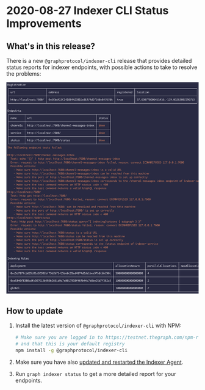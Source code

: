 # 2020-08-27 Indexer CLI Status Improvements

## What's in this release?

There is a new `@graphprotocol/indexer-cli` release that provides detailed
status reports for indexer endpoints, with possible actions to take to
resolve the problems:

![Indexer Status](../files/indexer-status-report.png)

## How to update

1. Install the latest version of `@graphprotocol/indexer-cli` with NPM:
   ```sh
   # Make sure you are logged in to https://testnet.thegraph.com/npm-registry/
   # and that this is your default registry
   npm install -g @graphprotocol/indexer-cli
   ```

2. Make sure you have also [updated and restarted the Indexer
   Agent](./2020-08-27-bugfix-releases.md).

3. Run `graph indexer status` to get a more detailed report for your
   endpoints.